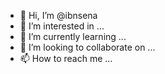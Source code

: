 - 👋 Hi, I’m @ibnsena
- 👀 I’m interested in ...
- 🌱 I’m currently learning ...
- 💞️ I’m looking to collaborate on ...
- 📫 How to reach me ...

<!---
ibnsena/ibnsena is a ✨ special ✨ repository because its `README.md` (this file) appears on your GitHub profile.
You can click the Preview link to take a look at your changes.
--->
